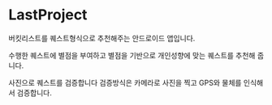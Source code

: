 # LastProject

버킷리스트를 퀘스트형식으로 추천해주는 안드로이드 앱입니다.

수행한 퀘스트에 별점을 부여하고 별점을 기반으로 개인성향에 맞는 퀘스트를 추천해 줍니다.
 
사진으로 퀘스트를 검증합니다 검증방식은 카메라로 사진을 찍고 GPS와 물체를 인식해서 검증합니다.
